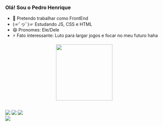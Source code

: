 ### Olá! Sou o Pedro Henrique

- 🙌 Pretendo trabalhar como FrontEnd
- (☞ﾟヮﾟ)☞ Estudando JS, CSS e HTML
- 😄 Pronomes: Ele/Dele
- ⚡ Fato interessante: Luto para largar jogos e focar no meu futuro haha

<div align="center">
  <a href="https://github.com/pedrodev9">
  <img height="180em" src="https://github-readme-stats.vercel.app/api?username=pedrodev9&show_icons=true&theme=aura&include_all_commits=false&count_private=true"/>
</div>
  
##
    
<div>
     
  <a href="https://instagram.com/dev_ph_" target="_blank"><img src="https://img.shields.io/badge/-Instagram-%23E4405F?style=for-the-badge&logo=instagram&logoColor=white" target="_blank"></a>
 <a href="https://discord.gg/Predro_Agiota" target="_blank"><img src="https://img.shields.io/badge/Discord-7289DA?style=for-the-badge&logo=discord&logoColor=white" target="_blank"></a> 
  <a href = "mailto:pedro15henrique2016@gmail.com"><img src="https://img.shields.io/badge/-Gmail-%23333?style=for-the-badge&logo=gmail&logoColor=white" target="_blank"></a>  
  <a href="https://www.linkedin.com/in/pedro-henrique-marques-da-silva-75bb55167/" target="_blank"><img src="https://img.shields.io/badge/-LinkedIn-%230077B5?style=for-the-badge&logo=linkedin&logoColor=white" target="_blank"></a> 
  
<div>
